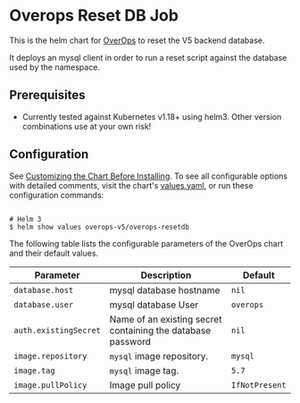 # Overops Reset DB Job
This is the helm chart for [OverOps](https://www.overops.com/) to reset the V5 backend database.

It deploys an mysql client in order to run a reset script against the database used by the namespace.

## Prerequisites

* Currently tested against Kubernetes v1.18+ using helm3. Other version combinations use at your own risk!


## Configuration

See [Customizing the Chart Before Installing](https://helm.sh/docs/intro/using_helm/#customizing-the-chart-before-installing). To see all configurable options with detailed comments, visit the chart's [values.yaml](./values.yaml), or run these configuration commands:

```console

# Helm 3
$ helm show values overops-v5/overops-resetdb
```

The following table lists the configurable parameters of the OverOps chart and their default values.

| Parameter                                    | Description                                                                                  | Default                                              |
| -------------------------------------------- | -------------------------------------------------------------------------------------------- | ---------------------------------------------------- |
| `database.host`                              | mysql database hostname                                                                      | `nil`                                                |
| `database.user`                              | mysql database User                                                                          | `overops`                                            |
| `auth.existingSecret`                        | Name of an existing secret containing the database password                                  | `nil`                                                |
| `image.repository`                           | `mysql` image repository.                                                                    | `mysql`                                              |
| `image.tag`                                  | `mysql` image tag.                                                                           | `5.7`                                                |
| `image.pullPolicy`                           | Image pull policy                                                                            | `IfNotPresent`                                       |
